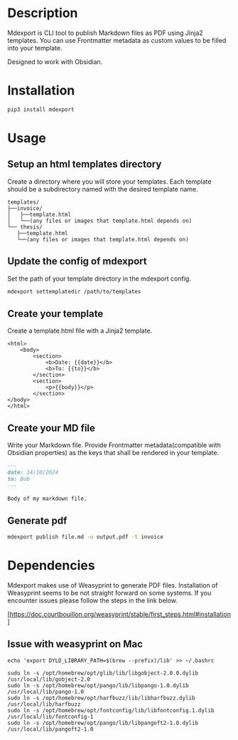 # Description

Mdexport is CLI tool to publish Markdown files as PDF using Jinja2 templates. You can use Frontmatter metadata as custom values to be filled into your template.

Designed to work with Obsidian.

# Installation

```bash
pip3 install mdexport
```

# Usage

## Setup an html templates directory

Create a directory where you will store your templates. Each template should be a subdirectory named with the desired template name.

```
templates/
├──invoice/
│   ├──template.html
│   └──(any files or images that template.html depends on)
└── thesis/
   ├──template.html
   └──(any files or images that template.html depends on)
```

## Update the config of mdexport

Set the path of your template directory in the mdexport config.

```bash
mdexport settemplatedir /path/to/templates
```

## Create your template

Create a template.html file with a Jinja2 template.

```jinja
<html>
    <body>
        <section>
            <b>Date: {{date}}</b>
            <b>To: {{to}}</b>
        </section>
        <section>
            <p>{{body}}</p>
        </section>
</body>
</html>
```

## Create your MD file

Write your Markdown file. Provide Frontmatter metadata(compatible with Obsidian properties) as the keys that shall be rendered in your template.

```markdown
---
date: 14/10/2024
to: Bob
---

Body of my markdown file.
```

## Generate pdf

```bash
mdexport publish file.md -o output.pdf -t invoice
```

# Dependencies

Mdexport makes use of Weasyprint to generate PDF files. Installation of Weasyprint
seems to be not straight forward on some systems. If you encounter issues please
follow the steps in the link below.

[https://doc.courtbouillon.org/weasyprint/stable/first_steps.html#installation]

## Issue with weasyprint on Mac

```
echo 'export DYLD_LIBRARY_PATH=$(brew --prefix)/lib' >> ~/.bashrc

sudo ln -s /opt/homebrew/opt/glib/lib/libgobject-2.0.0.dylib /usr/local/lib/gobject-2.0
sudo ln -s /opt/homebrew/opt/pango/lib/libpango-1.0.dylib /usr/local/lib/pango-1.0
sudo ln -s /opt/homebrew/opt/harfbuzz/lib/libharfbuzz.dylib /usr/local/lib/harfbuzz
sudo ln -s /opt/homebrew/opt/fontconfig/lib/libfontconfig.1.dylib /usr/local/lib/fontconfig-1
sudo ln -s /opt/homebrew/opt/pango/lib/libpangoft2-1.0.dylib /usr/local/lib/pangoft2-1.0
```
